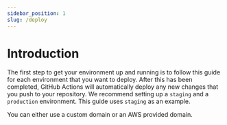 ```yaml
---
sidebar_position: 1
slug: /deploy
---
```


# Introduction

The first step to get your environment up and running is to follow this guide for each environment that you want to deploy. After this has been completed, GitHub Actions will automatically deploy any new changes that you push to your repository. We recommend setting up a `staging` and a `production` environment. This guide uses `staging` as an example.

You can either use a custom domain or an AWS provided domain.